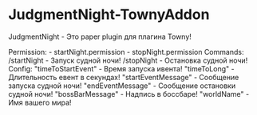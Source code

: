 # JudgmentNight-TownyAddon
JudgmentNight - Это paper plugin для плагина Towny! 

Permission:
    - startNight.permission
    - stopNight.permission
Commands:
    /startNight - Запуск судной ночи!
    /stopNight - Остановка судной ночи!
Config:
    "timeToStartEvent" - Время запуска ивента!
    "timeToLong" - Длительность евент в секундах!
    "startEventMessage" - Сообщение запуска судной ночи!
    "endEventMessage" - Сообщение остановки судной ночи!
    "bossBarMessage" - Надпись в боссбаре!
    "worldName" - Имя вашего мира!
